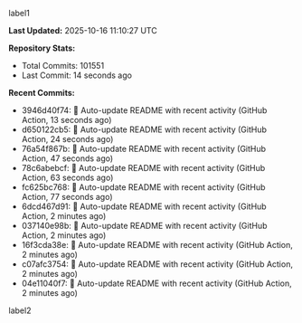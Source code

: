 
label1 
<!-- ACTIVITY_START -->
**Last Updated:** 2025-10-16 11:10:27 UTC

**Repository Stats:**
- Total Commits: 101551
- Last Commit: 14 seconds ago

**Recent Commits:**
- 3946d40f74: 🤖 Auto-update README with recent activity (GitHub Action, 13 seconds ago)
- d650122cb5: 🤖 Auto-update README with recent activity (GitHub Action, 24 seconds ago)
- 76a54f867b: 🤖 Auto-update README with recent activity (GitHub Action, 47 seconds ago)
- 78c6abebcf: 🤖 Auto-update README with recent activity (GitHub Action, 63 seconds ago)
- fc625bc768: 🤖 Auto-update README with recent activity (GitHub Action, 77 seconds ago)
- 6dcd467d91: 🤖 Auto-update README with recent activity (GitHub Action, 2 minutes ago)
- 037140e98b: 🤖 Auto-update README with recent activity (GitHub Action, 2 minutes ago)
- 16f3cda38e: 🤖 Auto-update README with recent activity (GitHub Action, 2 minutes ago)
- c07afc3754: 🤖 Auto-update README with recent activity (GitHub Action, 2 minutes ago)
- 04e11040f7: 🤖 Auto-update README with recent activity (GitHub Action, 2 minutes ago)
<!-- ACTIVITY_END -->

label2
